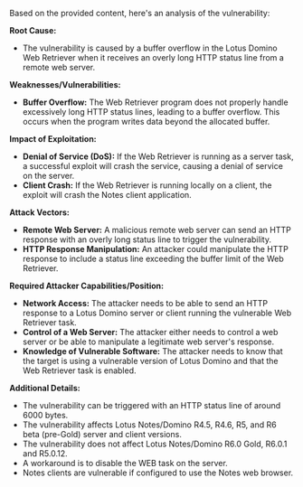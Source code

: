 Based on the provided content, here's an analysis of the vulnerability:

**Root Cause:**
- The vulnerability is caused by a buffer overflow in the Lotus Domino Web Retriever when it receives an overly long HTTP status line from a remote web server.

**Weaknesses/Vulnerabilities:**
- **Buffer Overflow:** The Web Retriever program does not properly handle excessively long HTTP status lines, leading to a buffer overflow. This occurs when the program writes data beyond the allocated buffer.

**Impact of Exploitation:**
- **Denial of Service (DoS):** If the Web Retriever is running as a server task, a successful exploit will crash the service, causing a denial of service on the server.
- **Client Crash:** If the Web Retriever is running locally on a client, the exploit will crash the Notes client application.

**Attack Vectors:**
- **Remote Web Server:** A malicious remote web server can send an HTTP response with an overly long status line to trigger the vulnerability.
- **HTTP Response Manipulation:** An attacker could manipulate the HTTP response to include a status line exceeding the buffer limit of the Web Retriever.

**Required Attacker Capabilities/Position:**
- **Network Access:** The attacker needs to be able to send an HTTP response to a Lotus Domino server or client running the vulnerable Web Retriever task.
- **Control of a Web Server:** The attacker either needs to control a web server or be able to manipulate a legitimate web server's response.
- **Knowledge of Vulnerable Software:** The attacker needs to know that the target is using a vulnerable version of Lotus Domino and that the Web Retriever task is enabled.

**Additional Details:**
- The vulnerability can be triggered with an HTTP status line of around 6000 bytes.
- The vulnerability affects Lotus Notes/Domino R4.5, R4.6, R5, and R6 beta (pre-Gold) server and client versions.
- The vulnerability does not affect Lotus Notes/Domino R6.0 Gold, R6.0.1 and R5.0.12.
- A workaround is to disable the WEB task on the server.
- Notes clients are vulnerable if configured to use the Notes web browser.